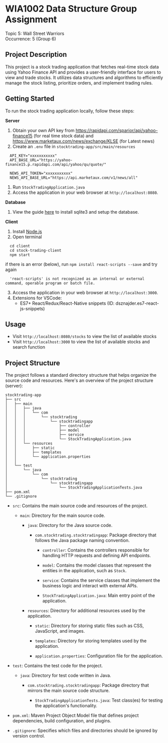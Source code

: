 # WIA1002 Data Structure Group Assignment
Topic 5: Wall Street Warriors  
Occurrence: 5 (Group 6)

## Project Description
This project is a stock trading application that fetches real-time stock data using Yahoo Finance API and provides a user-friendly interface for users to view and trade stocks. It utilizes data structures and algorithms to efficiently manage the stock listing, prioritize orders, and implement trading rules.

## Getting Started

To run the stock trading application locally, follow these steps:

**Server**  
1. Obtain your own API key from https://rapidapi.com/sparior/api/yahoo-finance15 (for real time stock data) 
   and https://www.marketaux.com/news/exchange/KLSE (for Latest news)
2. Create an `.env` file in `stocktrading-app/src/main/resources`
  ```
    API_KEY="xxxxxxxxxxx"  
    API_BASE_URL="https://yahoo-finance15.p.rapidapi.com/api/yahoo/qu/quote/"

    NEWS_API_TOKEN="xxxxxxxxxxx"
    NEWS_API_BASE_URL="https://api.marketaux.com/v1/news/all"
  ```
1. Run `StockTradingApplication.java`  
2. Access the application in your web browser at `http://localhost:8080`.

**Database**
1. View the guide [here](Installation%20for%20sqlite3.md) to install sqlite3 and setup the database.
  
**Client**  
1. Install [Node.js]("https://nodejs.org/en/download")  
2. Open terminal
  ```
    cd client
    cd stock-trading-client
    npm start
  ```
  if there is an error (below), run `npm install react-scripts --save` and try again
  ```
    'react-scripts' is not recognized as an internal or external command, operable program or batch file.
  ```
3. Access the application in your web browser at `http://localhost:3000`.  
4. Extensions for VSCode:
   - ES7+ React/Redux/React-Native snippets (ID: dsznajder.es7-react-js-snippets)  
   
## Usage

- Visit `http://localhost:8080/stocks` to view the list of available stocks
- Visit `http://localhost:3000` to view the list of available stocks and search function

## Project Structure

The project follows a standard directory structure that helps organize the source code and resources. Here's an overview of the project structure (server):

```
stocktrading-app
├── src
│   ├── main
│   │   ├── java
│   │   │   └── com
│   │   │       └── stocktrading
│   │   │           └── stocktradingapp
│   │   │               ├── controller
│   │   │               ├── model
│   │   │               ├── service
│   │   │               └── StockTradingApplication.java
│   │   └── resources
│   │       ├── static
│   │       ├── templates
│   │       └── application.properties
│   │           
│   └── test
│       └── java
│           └── com
│               └── stocktrading
│                   └── stocktradingapp
│                       └── StockTradingApplicationTests.java
├── pom.xml
└── .gitignore
```

- `src`: Contains the main source code and resources of the project.

  - `main`: Directory for the main source code.

    - `java`: Directory for the Java source code.

      - `com.stocktrading.stocktradingapp`: Package directory that follows the Java package naming convention.

        - `controller`: Contains the controllers responsible for handling HTTP requests and defining API endpoints.

        - `model`: Contains the model classes that represent the entities in the application, such as `Stock`.

        - `service`: Contains the service classes that implement the business logic and interact with external APIs.

        - `StockTradingApplication.java`: Main entry point of the application.

    - `resources`: Directory for additional resources used by the application.

      - `static`: Directory for storing static files such as CSS, JavaScript, and images.

      - `templates`: Directory for storing templates used by the application.

      - `application.properties`: Configuration file for the application.

- `test`: Contains the test code for the project.

  - `java`: Directory for test code written in Java.

    - `com.stocktrading.stocktradingapp`: Package directory that mirrors the main source code structure.

      - `StockTradingApplicationTests.java`: Test class(es) for testing the application's functionality.

- `pom.xml`: Maven Project Object Model file that defines project dependencies, build configuration, and plugins.

- `.gitignore`: Specifies which files and directories should be ignored by version control.